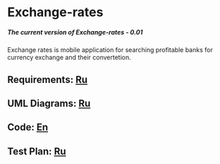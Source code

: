 # Exchange-rates
##### The current version of Exchange-rates - 0.01
Exchange rates is mobile application for searching profitable banks for currency exchange and their сonvertetion.

## Requirements: [Ru](https://github.com/Shvingelskiy/Exchange-rates/blob/master/Documents/Project%20Documentation/SRS.md)

## UML Diagrams: [Ru](https://github.com/Shvingelskiy/Exchange-rates/blob/master/Documents/Diagrams/README.md)

## Code: [En](https://github.com/Shvingelskiy/Exchange-rates/blob/master/src/app/src/main/java/com/example/user/myfirstsapplication)

## Test Plan: [Ru](https://github.com/Shvingelskiy/Exchange-rates/blob/master/Documents/TestPlan/TestPlan.md)
